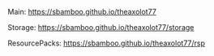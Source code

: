 Main: https://sbamboo.github.io/theaxolot77

Storage: https://sbamboo.github.io/theaxolot77/storage

ResourcePacks: https://sbamboo.github.io/theaxolot77/rsp

